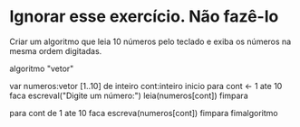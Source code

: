 <h1>Ignorar esse exercício. Não fazê-lo</h1>

Criar um algoritmo que leia 10 números pelo
teclado e exiba os números na mesma ordem digitadas.




























algoritmo "vetor"

var
   numeros:vetor [1..10] de inteiro
   cont:inteiro
inicio
   para cont <- 1 ate 10 faca
      escreval("Digite um número:")
      leia(numeros[cont])
   fimpara

   para cont de 1 ate 10 faca
      escreva(numeros[cont])
   fimpara
fimalgoritmo
